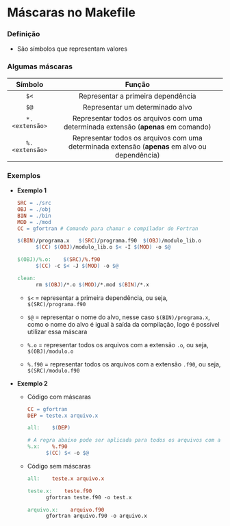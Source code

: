 # Máscaras no Makefile

### Definição

* São símbolos que representam valores

### Algumas máscaras

Símbolo | Função
:-----: | :----:
`$<` | Representar a primeira dependência
`$@` | Representar um determinado alvo
`*.<extensão>` | Representar todos os arquivos com uma determinada extensão (**apenas** em comando)
`%.<extensão>` | Representar todos os arquivos com uma determinada extensão (**apenas** em alvo ou dependência)

### Exemplos

* **Exemplo 1**

  ```makefile
  SRC = ./src
  OBJ = ./obj
  BIN = ./bin
  MOD = ./mod
  CC = gfortran # Comando para chamar o compilador do Fortran
  
  $(BIN)/programa.x   $(SRC)/programa.f90  $(OBJ)/modulo_lib.o
        $(CC) $(OBJ)/modulo_lib.o $< -I $(MOD) -o $@

  $(OBJ)/%.o:    $(SRC)/%.f90
        $(CC) -c $< -J $(MOD) -o $@

  clean:
        rm $(OBJ)/*.o $(MOD)/*.mod $(BIN)/*.x
  ```

    * `$<` = representar a primeira dependência, ou seja, `$(SRC)/programa.f90`

    * `$@` = representar o nome do alvo, nesse caso `$(BIN)/programa.x`, como o nome do alvo é igual à saída da compilação, logo é possível utilizar essa máscara 

    * `%.o` = representar todos os arquivos com a extensão `.o`, ou seja, `$(OBJ)/modulo.o`

    * `%.f90` = representar todos os arquivos com a extensão `.f90`, ou seja, `$(SRC)/modulo.f90`

* **Exemplo 2**

  * Código com máscaras 

    ```makefile
    CC = gfortran
    DEP = teste.x arquivo.x

    all:    $(DEP)

    # A regra abaixo pode ser aplicada para todos os arquivos com a extensão .x
    %.x:    %.f90
          $(CC) $< -o $@
    ```

  * Código sem máscaras 

    ```makefile
    all:    teste.x arquivo.x

    teste.x:    teste.f90
          gfortran teste.f90 -o test.x

    arquivo.x:    arquivo.f90
          gfortran arquivo.f90 -o arquivo.x
    ```